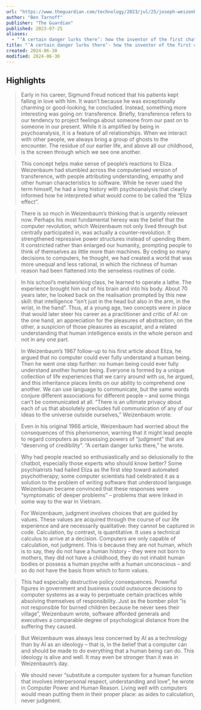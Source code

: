 ```yaml
---
url: "https://www.theguardian.com/technology/2023/jul/25/joseph-weizenbaum-inventor-eliza-chatbot-turned-against-artificial-intelligence-ai"
author: "Ben Tarnoff"
publisher: "The Guardian"
published: 2023-07-25
aliases:
  - "‘A certain danger lurks there’: how the inventor of the first chatbot turned against AI"
title: "‘A certain danger lurks there’- how the inventor of the first chatbot turned against AI"
created: 2024-06-30
modified: 2024-06-30
---
```


## Highlights

> Early in his career, Sigmund Freud noticed that his patients kept falling in love with him. It wasn’t because he was exceptionally charming or good-looking, he concluded. Instead, something more interesting was going on: transference. Briefly, transference refers to our tendency to project feelings about someone from our past on to someone in our present. While it is amplified by being in psychoanalysis, it is a feature of all relationships. When we interact with other people, we always bring a group of ghosts to the encounter. The residue of our earlier life, and above all our childhood, is the screen through which we see one another.

> This concept helps make sense of people’s reactions to Eliza. Weizenbaum had stumbled across the computerised version of transference, with people attributing understanding, empathy and other human characteristics to software. While he never used the term himself, he had a long history with psychoanalysis that clearly informed how he interpreted what would come to be called the “Eliza effect”.

> There is so much in Weizenbaum’s thinking that is urgently relevant now. Perhaps his most fundamental heresy was the belief that the computer revolution, which Weizenbaum not only lived through but centrally participated in, was actually a counter-revolution. It strengthened repressive power structures instead of upending them. It constricted rather than enlarged our humanity, prompting people to think of themselves as little more than machines. By ceding so many decisions to computers, he thought, we had created a world that was more unequal and less rational, in which the richness of human reason had been flattened into the senseless routines of code.

> In his school’s metalworking class, he learned to operate a lathe. The experience brought him out of his brain and into his body. About 70 years later, he looked back on the realisation prompted by this new skill: that intelligence “isn’t just in the head but also in the arm, in the wrist, in the hand”. Thus, at a young age, two concepts were in place that would later steer his career as a practitioner and critic of AI: on the one hand, an appreciation for the pleasures of abstraction; on the other, a suspicion of those pleasures as escapist, and a related understanding that human intelligence exists in the whole person and not in any one part.

> In Weizenbaum’s 1967 follow-up to his first article about Eliza, he argued that no computer could ever fully understand a human being. Then he went one step further: no human being could ever fully understand another human being. Everyone is formed by a unique collection of life experiences that we carry around with us, he argued, and this inheritance places limits on our ability to comprehend one another. We can use language to communicate, but the same words conjure different associations for different people – and some things can’t be communicated at all. “There is an ultimate privacy about each of us that absolutely precludes full communication of any of our ideas to the universe outside ourselves,” Weizenbaum wrote.

> Even in his original 1966 article, Weizenbaum had worried about the consequences of this phenomenon, warning that it might lead people to regard computers as possessing powers of “judgment” that are “deserving of credibility”. “A certain danger lurks there,” he wrote.

> Why had people reacted so enthusiastically and so delusionally to the chatbot, especially those experts who should know better? Some psychiatrists had hailed Eliza as the first step toward automated psychotherapy; some computer scientists had celebrated it as a solution to the problem of writing software that understood language. Weizenbaum became convinced that these responses were “symptomatic of deeper problems” – problems that were linked in some way to the war in Vietnam.

> For Weizenbaum, judgment involves choices that are guided by values. These values are acquired through the course of our life experience and are necessarily qualitative: they cannot be captured in code. Calculation, by contrast, is quantitative. It uses a technical calculus to arrive at a decision. Computers are only capable of calculation, not judgment. This is because they are not human, which is to say, they do not have a human history – they were not born to mothers, they did not have a childhood, they do not inhabit human bodies or possess a human psyche with a human unconscious – and so do not have the basis from which to form values.

> This had especially destructive policy consequences. Powerful figures in government and business could outsource decisions to computer systems as a way to perpetuate certain practices while absolving themselves of responsibility. Just as the bomber pilot “is not responsible for burned children because he never sees their village”, Weizenbaum wrote, software afforded generals and executives a comparable degree of psychological distance from the suffering they caused.

> But Weizenbaum was always less concerned by AI as a technology than by AI as an ideology – that is, in the belief that a computer can and should be made to do everything that a human being can do. This ideology is alive and well. It may even be stronger than it was in Weizenbaum’s day.

> We should never “substitute a computer system for a human function that involves interpersonal respect, understanding and love”, he wrote in Computer Power and Human Reason. Living well with computers would mean putting them in their proper place: as aides to calculation, never judgment.

